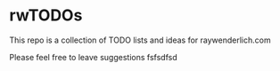 # rwTODOs

This repo is a collection of TODO lists and ideas for raywenderlich.com

Please feel free to leave suggestions
fsfsdfsd
